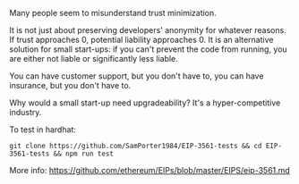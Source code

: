Many people seem to misunderstand trust minimization.

It is not just about preserving developers' anonymity for whatever reasons. If trust approaches 0, potential liability approaches 0. It is an alternative solution for small start-ups: if you can't prevent the code from running, you are either not liable or significantly less liable.

You can have customer support, but you don't have to, you can have insurance, but you don't have to.

Why would a small start-up need upgradeability? It's a hyper-competitive industry.

To test in hardhat:

```
git clone https://github.com/SamPorter1984/EIP-3561-tests && cd EIP-3561-tests && npm run test
```

More info: https://github.com/ethereum/EIPs/blob/master/EIPS/eip-3561.md
